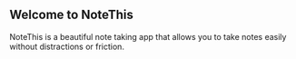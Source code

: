 ## Welcome to NoteThis

NoteThis is a beautiful note taking app that allows you to take notes easily without distractions or friction.

